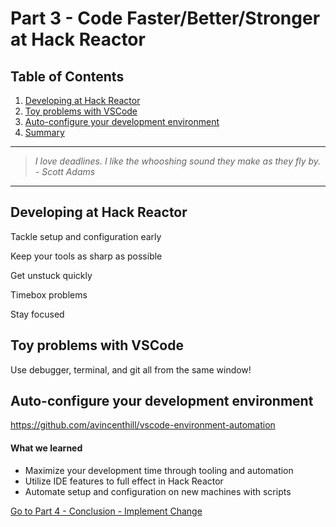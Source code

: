 # Part 3 - Code Faster/Better/Stronger at Hack Reactor

## Table of Contents

1.  [Developing at Hack Reactor](#developing-at-hack-reactor)
1.  [Toy problems with VSCode](#toy-problems-with-vscode)
1.  [Auto-configure your development environment](#auto-configure-your-development-environment)
1.  [Summary](#what-we-learned)

---

> _I love deadlines. I like the whooshing sound they make as they fly by. - Scott Adams_

---

## Developing at Hack Reactor

Tackle setup and configuration early

Keep your tools as sharp as possible

Get unstuck quickly

Timebox problems

Stay focused

## Toy problems with VSCode

Use debugger, terminal, and git all from the same window!

## Auto-configure your development environment

https://github.com/avincenthill/vscode-environment-automation

#### What we learned

- Maximize your development time through tooling and automation
- Utilize IDE features to full effect in Hack Reactor
- Automate setup and configuration on new machines with scripts

[Go to Part 4 - Conclusion - Implement Change](https://github.com/nvincenthill/streamlineyourworkflow/tree/master/Part%204/PART4.md)
